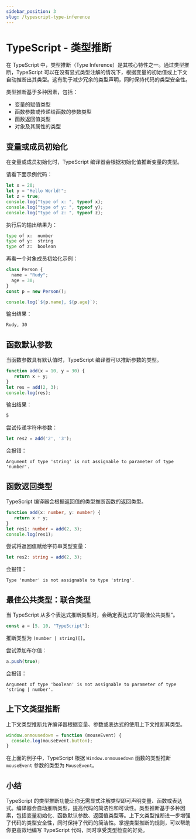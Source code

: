 ```yaml
---
sidebar_position: 3
slug: /typescript-type-inference
---
```


# TypeScript - 类型推断

在 TypeScript 中，类型推断（Type Inference）是其核心特性之一。通过类型推断，TypeScript 可以在没有显式类型注解的情况下，根据变量的初始值或上下文自动推断出其类型。这有助于减少冗余的类型声明，同时保持代码的类型安全性。

类型推断基于多种因素，包括：

- 变量的赋值类型
- 函数参数或传递给函数的参数类型
- 函数返回值类型
- 对象及其属性的类型



## 变量或成员初始化

在变量或成员初始化时，TypeScript 编译器会根据初始化值推断变量的类型。

请看下面示例代码：

```typescript
let x = 20;
let y = "Hello World!";
let z = true;
console.log("type of x: ", typeof x);
console.log("type of y: ", typeof y);
console.log("type of z: ", typeof z);
```

执行后的输出结果为：

```bash
type of x:  number
type of y:  string
type of z:  boolean
```

再看一个对象成员初始化示例：

```typescript
class Person {
  name = "Rudy";
  age = 30;
}
const p = new Person();

console.log(`${p.name}, ${p.age}`);
```

输出结果：

```bash
Rudy, 30
```



## 函数默认参数

当函数参数具有默认值时，TypeScript 编译器可以推断参数的类型。

```typescript
function add(x = 10, y = 30) {
   return x + y;
}
let res = add(2, 3);
console.log(res);
```

输出结果：

```bash
5
```

尝试传递字符串参数：

```typescript
let res2 = add('2', '3');
```

会报错：

```
Argument of type 'string' is not assignable to parameter of type 'number'.
```



## 函数返回类型

TypeScript 编译器会根据返回值的类型推断函数的返回类型。

```typescript
function add(x: number, y: number) {
   return x + y;
}
let res1: number = add(2, 3);
console.log(res1);
```

尝试将返回值赋给字符串类型变量：

```typescript
let res2: string = add(2, 3);
```

会报错：

```
Type 'number' is not assignable to type 'string'.
```



## 最佳公共类型：联合类型

当 TypeScript 从多个表达式推断类型时，会确定表达式的“最佳公共类型”。

```typescript
const a = [5, 10, "TypeScript"];
```

推断类型为 `(number | string)[]`。

尝试添加布尔值：

```typescript
a.push(true);
```

会报错：

```
Argument of type 'boolean' is not assignable to parameter of type 'string | number'.
```



## 上下文类型推断

上下文类型推断允许编译器根据变量、参数或表达式的使用上下文推断其类型。

```typescript
window.onmousedown = function (mouseEvent) {
  console.log(mouseEvent.button);
}
```

在上面的例子中，TypeScript 根据 `Window.onmousedown` 函数的类型推断 `mouseEvent` 参数的类型为 `MouseEvent`。



## 小结

TypeScript 的类型推断功能让你无需显式注解类型即可声明变量、函数或表达式。编译器会自动推断类型，提高代码的简洁性和可读性。类型推断基于多种因素，包括变量初始化、函数默认参数、返回值类型等。上下文类型推断进一步增强了代码的类型安全性，同时保持了代码的简洁性。掌握类型推断的规则，可以帮助你更高效地编写 TypeScript 代码，同时享受类型检查的好处。

